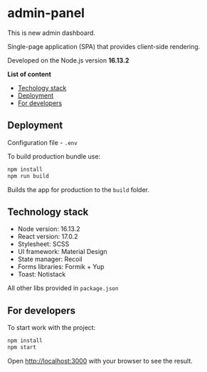 # admin-panel

This is new admin dashboard.

Single-page application (SPA) that provides client-side rendering.

Developed on the Node.js version **16.13.2**

**List of content**

- [Techology stack](#technology-stack)
- [Deployment](#deployment)
- [For developers](#for-developers)

## Deployment

Configuration file - `.env`



To build production bundle use:

```bash
npm install
npm run build
```

Builds the app for production to the `build` folder.

## Technology stack

- Node version: 16.13.2
- React version: 17.0.2
- Stylesheet: SCSS
- UI framework: Material Design
- State manager: Recoil
- Forms libraries: Formik + Yup
- Toast: Notistack

All other libs provided in `package.json`

## For developers

To start work with the project:
```bash
npm install
npm start
```

Open [http://localhost:3000](http://localhost:3000) with your browser to see the result.  
